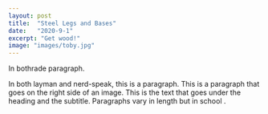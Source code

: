 ```yaml
---
layout: post
title:  "Steel Legs and Bases"
date:   "2020-9-1"
excerpt: "Get wood!"
image: "images/toby.jpg"
---
```

<p><span class="image left"><img src="{{ "/images/pic02.jpg" | absolute_url }}" alt="" /></span>In bothrade paragraph.</p>
	<p><span class="image right"><img src="{{ "/images/pic03.jpg" | absolute_url }}" alt="" /></span>In both layman and nerd-speak, this is a paragraph. This is a paragraph that goes on the right side of an image. This is the text that goes under the heading and the subtitle. Paragraphs vary in length but in school .</p>
